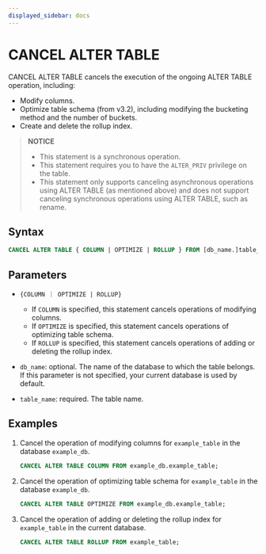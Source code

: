 ```yaml
---
displayed_sidebar: docs
---
```


# CANCEL ALTER TABLE

CANCEL ALTER TABLE cancels the execution of the ongoing ALTER TABLE operation, including:

- Modify columns.
- Optimize table schema (from v3.2), including modifying the bucketing method and the number of buckets.
- Create and delete the rollup index.

> **NOTICE**
>
> - This statement is a synchronous operation.
> - This statement requires you to have the `ALTER_PRIV` privilege on the table.
> - This statement only supports canceling asynchronous operations using ALTER TABLE (as mentioned above) and does not support canceling synchronous operations using ALTER TABLE, such as rename.

## Syntax

   ```SQL
   CANCEL ALTER TABLE { COLUMN | OPTIMIZE | ROLLUP } FROM [db_name.]table_name
   ```

## Parameters

- `{COLUMN ｜ OPTIMIZE | ROLLUP}`

  - If `COLUMN` is specified, this statement cancels operations of modifying columns.
  - If `OPTIMIZE` is specified, this statement cancels operations of optimizing table schema.
  - If `ROLLUP` is specified, this statement cancels operations of adding or deleting the rollup index.

- `db_name`: optional. The name of the database to which the table belongs. If this parameter is not specified, your current database is used by default.
- `table_name`: required. The table name.

## Examples

1. Cancel the operation of modifying columns for `example_table` in the database `example_db`.

   ```SQL
   CANCEL ALTER TABLE COLUMN FROM example_db.example_table;
   ```

2. Cancel the operation of optimizing table schema for `example_table` in the database `example_db`.

   ```SQL
   CANCEL ALTER TABLE OPTIMIZE FROM example_db.example_table;
   ```

3. Cancel the operation of adding or deleting the rollup index for `example_table` in the current database.

   ```SQL
   CANCEL ALTER TABLE ROLLUP FROM example_table;
   ```
